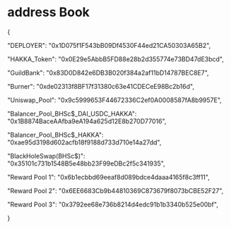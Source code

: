 # address Book

{

  "DEPLOYER": "0x1D075f1F543bB09Df4530F44ed21CA50303A65B2",
  
  "HAKKA_Token": "0x0E29e5AbbB5FD88e28b2d355774e73BD47dE3bcd",
  
  "GuildBank": "0x83D0D842e6DB3B020f384a2af11bD14787BEC8E7",
  
  "Burner": "0xde02313f8BF17f31380c63e41CDECeE98Bc2b16d",
  
  "Uniswap_Pool": "0x9c5999653F44672336C2ef0A0008587fA8b9957E",
  
  "Balancer_Pool_BHSc$_DAI_USDC_HAKKA": "0x1B8874BaceAAfba9eA194a625d12E8b270D77016",
  
  "Balancer_Pool_BHSc$_HAKKA": "0xae95d3198d602acfb18f9188d733d710e14a27dd",
  
  "BlackHoleSwap(BHSc$)": "0x35101c731b1548B5e48bb23F99eDBc2f5c341935",
  
  "Reward Pool 1": "0x6b1ecbbd69eeaf8d089bdce4daaa4165f8c3ff11",
  
  "Reward Pool 2": "0x6EE6683Cb9b44810369C873679f8073bCBE52F27",
  
  "Reward Pool 3": "0x3792ee68e736b8214d4edc91b1b3340b525e00bf",
  
}
